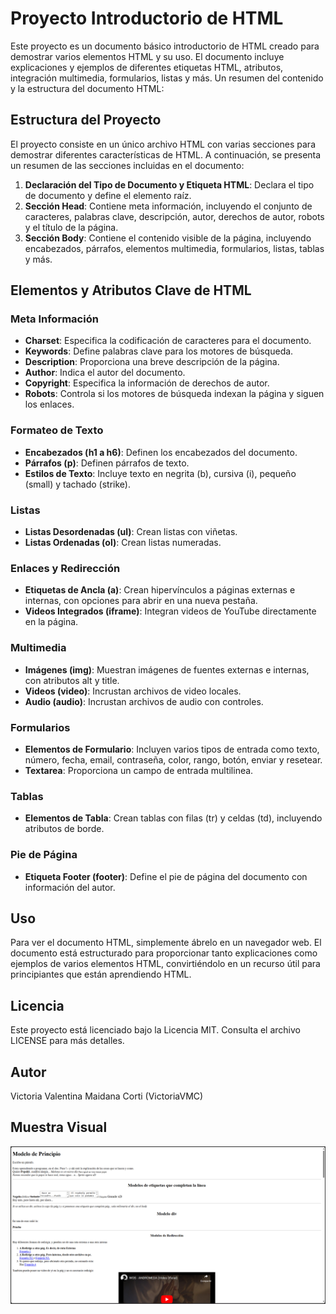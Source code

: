 # Proyecto Introductorio de HTML

Este proyecto es un documento básico introductorio de HTML creado para demostrar varios elementos HTML y su uso. 
El documento incluye explicaciones y ejemplos de diferentes etiquetas HTML, atributos, integración multimedia, formularios, listas y más.
Un resumen del contenido y la estructura del documento HTML:

## Estructura del Proyecto

El proyecto consiste en un único archivo HTML con varias secciones para demostrar diferentes características de HTML. A continuación, se presenta un resumen de las secciones incluidas en el documento:

1. **Declaración del Tipo de Documento y Etiqueta HTML**: Declara el tipo de documento y define el elemento raíz.
2. **Sección Head**: Contiene meta información, incluyendo el conjunto de caracteres, palabras clave, descripción, autor, derechos de autor, robots y el título de la página.
3. **Sección Body**: Contiene el contenido visible de la página, incluyendo encabezados, párrafos, elementos multimedia, formularios, listas, tablas y más.

## Elementos y Atributos Clave de HTML

### Meta Información

- **Charset**: Especifica la codificación de caracteres para el documento.
- **Keywords**: Define palabras clave para los motores de búsqueda.
- **Description**: Proporciona una breve descripción de la página.
- **Author**: Indica el autor del documento.
- **Copyright**: Especifica la información de derechos de autor.
- **Robots**: Controla si los motores de búsqueda indexan la página y siguen los enlaces.

### Formateo de Texto

- **Encabezados (h1 a h6)**: Definen los encabezados del documento.
- **Párrafos (p)**: Definen párrafos de texto.
- **Estilos de Texto**: Incluye texto en negrita (b), cursiva (i), pequeño (small) y tachado (strike).

### Listas

- **Listas Desordenadas (ul)**: Crean listas con viñetas.
- **Listas Ordenadas (ol)**: Crean listas numeradas.

### Enlaces y Redirección

- **Etiquetas de Ancla (a)**: Crean hipervínculos a páginas externas e internas, con opciones para abrir en una nueva pestaña.
- **Videos Integrados (iframe)**: Integran videos de YouTube directamente en la página.

### Multimedia

- **Imágenes (img)**: Muestran imágenes de fuentes externas e internas, con atributos alt y title.
- **Videos (video)**: Incrustan archivos de video locales.
- **Audio (audio)**: Incrustan archivos de audio con controles.

### Formularios

- **Elementos de Formulario**: Incluyen varios tipos de entrada como texto, número, fecha, email, contraseña, color, rango, botón, enviar y resetear.
- **Textarea**: Proporciona un campo de entrada multilinea.

### Tablas

- **Elementos de Tabla**: Crean tablas con filas (tr) y celdas (td), incluyendo atributos de borde.

### Pie de Página

- **Etiqueta Footer (footer)**: Define el pie de página del documento con información del autor.

## Uso

Para ver el documento HTML, simplemente ábrelo en un navegador web. El documento está estructurado para proporcionar tanto explicaciones como ejemplos de varios elementos HTML, convirtiéndolo en un recurso útil para principiantes que están aprendiendo HTML.

## Licencia

Este proyecto está licenciado bajo la Licencia MIT. Consulta el archivo LICENSE para más detalles.

## Autor

Victoria Valentina Maidana Corti (VictoriaVMC)

## Muestra Visual

![Vista previa](Imagen.png)
